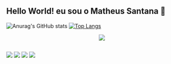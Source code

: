 ## Hello World! eu sou o Matheus Santana 🤖

![Anurag's GitHub stats](https://github-readme-stats.vercel.app/api?username=matheussantana443&show_icons=true&theme=dark)
[![Top Langs](https://github-readme-stats.vercel.app/api/top-langs/?username=matheussantana443&layout=compact&theme=dark)](https://github.com/anuraghazra/github-readme-stats)

<p align="center">
  <a href="https://skillicons.dev">
    <img src="https://skillicons.dev/icons?i=bash,python,linux,powershell" />
  </a>
</p>

##

<div> 
  
  <a href="https://www.instagram.com/santanafps__/" target="_blank"><img src="https://img.shields.io/badge/-Instagram-%23E4405F?style=for-the-badge&logo=instagram&logoColor=white" target="_blank"></a>
 	<a href="https://www.twitch.tv/santanafps__" target="_blank"><img src="https://img.shields.io/badge/Twitch-9146FF?style=for-the-badge&logo=twitch&logoColor=white" target="_blank"></a>
  <a href = "mailto:matheussantanas617@gmail.com"><img src="https://img.shields.io/badge/-Gmail-%23333?style=for-the-badge&logo=gmail&logoColor=white" target="_blank"></a>
  <a href="https://www.linkedin.com/in/matheus-santana-506a18148/" target="_blank"><img src="https://img.shields.io/badge/-LinkedIn-%230077B5?style=for-the-badge&logo=linkedin&logoColor=white" target="_blank"></a> 
  
</div>
